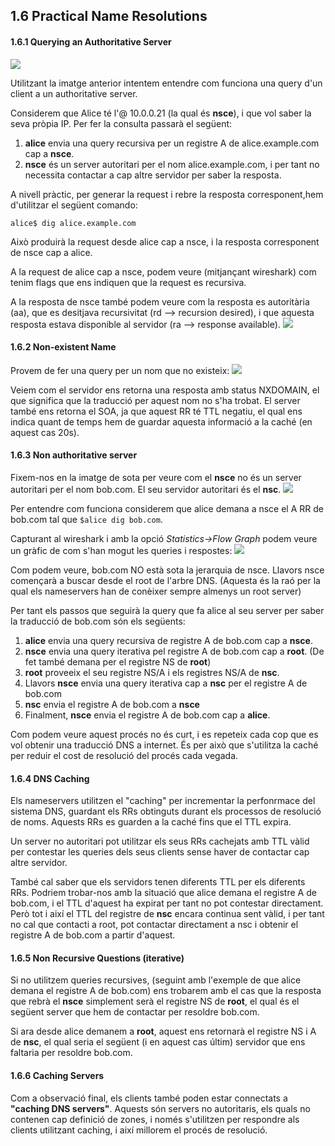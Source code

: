 <h2>1.6 Practical Name Resolutions</h2>

<h4>1.6.1 Querying an Authoritative Server</h4>
<img src="https://github.com/akaKush/DNS/blob/main/Teoria_DNS/figure1_9.png"/>

Utilitzant la imatge anterior intentem entendre com funciona una query d'un client a un authoritative server.

Considerem que Alice té l'@ 10.0.0.21 (la qual és <b>nsce</b>), i que vol saber la seva pròpia IP. Per fer la consulta passarà el següent:
1. <b>alice</b> envia una query recursiva per un registre A de alice.example.com cap a <b>nsce</b>.
2. <b>nsce</b> és un server autoritari per el nom alice.example.com, i per tant no necessita contactar a cap altre servidor per saber la resposta.

A nivell pràctic, per generar la request i rebre la resposta corresponent,hem d'utilitzar el següent comando:

`alice$ dig alice.example.com`

Això produirà la request desde alice cap a nsce, i la resposta corresponent de nsce cap a alice.

A la request de alice cap a nsce, podem veure (mitjançant wireshark) com tenim flags que ens indiquen que la request es recursiva.

A la resposta de nsce també podem veure com la resposta es autoritària (aa), que es desitjava recursivitat (rd --> recursion desired), i que aquesta resposta estava disponible al servidor (ra --> response available).
<img src="https://github.com/akaKush/DNS/blob/main/Teoria_DNS/nsce_response.png"/>

<h4>1.6.2 Non-existent Name</h4>
Provem de fer una query per un nom que no existeix:
<img src="https://github.com/akaKush/DNS/blob/main/Teoria_DNS/non-existent.png"/>

Veiem com el servidor ens retorna una resposta amb status NXDOMAIN, el que significa que la traducció per aquest nom no s'ha trobat.
El server també ens retorna el SOA, ja que aquest RR té TTL negatiu, el qual ens indica quant de temps hem de guardar aquesta informació a la caché (en aquest cas 20s).

<h4>1.6.3 Non authoritative server</h4>

Fixem-nos en la imatge de sota per veure com el <b>nsce</b> no és un server autoritari per el nom bob.com. El seu servidor autoritari és el <b>nsc</b>.
<img src="https://github.com/akaKush/DNS/blob/main/Teoria_DNS/1-10.png"/>

Per entendre com funciona considerem que alice demana a nsce el A RR de bob.com tal que `$alice dig bob.com`.

Capturant al wireshark i amb la opció <i>Statistics->Flow Graph</i> podem veure un gràfic de com s'han mogut les queries i respostes:
<img src="https://github.com/akaKush/DNS/blob/main/Teoria_DNS/flow-graph.png"/>

Com podem veure, bob.com NO està sota la jerarquia de nsce. Llavors nsce començarà a buscar desde el root de l'arbre DNS.  (Aquesta és la raó per la qual els nameservers han de conèixer sempre almenys un root server)

Per tant els passos que seguirà la query que fa alice al seu server per saber la traducció de bob.com són els següents:
1. <b>alice</b> envia una query recursiva de registre A de bob.com cap a <b>nsce</b>.
2. <b>nsce</b> envia una query iterativa pel registre A de bob.com cap a <b>root</b>. (De fet també demana per el registre NS de <b>root</b>)
3. <b>root</b> proveeix el seu registre NS/A i els registres NS/A de <b>nsc</b>.
4. Llavors <b>nsce</b> envia una query iterativa cap a <b>nsc</b> per el registre A de bob.com
5. <b>nsc</b> envia el registre A de bob.com a <b>nsce</b>
6. Finalment, <b>nsce</b> envia el registre A de bob.com cap a <b>alice</b>.

Com podem veure aquest procés no és curt, i es repeteix cada cop que es vol obtenir una traducció DNS a internet.
És per això que s'utilitza la caché per reduir el cost de resolució del procés cada vegada.


<h4>1.6.4 DNS Caching</h4>
Els nameservers utilitzen el "caching" per incrementar la perfonrmace del sistema DNS, guardant els RRs obtinguts durant els processos de resolució de noms.
Aquests RRs es guarden a la caché fins que el TTL expira.

Un server no autoritari pot utilitzar els seus RRs cachejats amb TTL vàlid per contestar les queries dels seus clients sense haver de contactar cap altre servidor.

També cal saber que els servidors tenen diferents TTL per els diferents RRs.
Podriem trobar-nos amb la situació que alice demana el registre A de bob.com, i el TTL d'aquest ha expirat per tant no pot contestar directament. Però tot i així el TTL del registre de <b>nsc</b> encara continua sent vàlid, i per tant no cal que contacti a root, pot contactar directament a nsc i obtenir el registre A de bob.com a partir d'aquest.



<h4>1.6.5 Non Recursive Questions (iterative)</h4>

Si no utilitzem queries recursives, (seguint amb l'exemple de que alice demana el registre A de bob.com) ens trobarem amb el cas que la resposta que rebrà el <b>nsce</b> simplement serà el registre NS de <b>root</b>, el qual és el següent server que hem de contactar per resoldre bob.com.

Si ara desde alice demanem a <b>root</b>, aquest ens retornarà el registre NS i A de <b>nsc</b>, el qual seria el següent (i en aquest cas últim) servidor que ens faltaria per resoldre bob.com.


<h4>1.6.6 Caching Servers</h4>
Com a observació final, els clients també poden estar connectats a <b>"caching DNS servers"</b>. Aquests són servers no autoritaris, els quals no contenen cap definició de zones, i només s'utilitzen per respondre als clients utilitzant caching, i així millorem el procés de resolució.